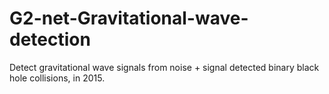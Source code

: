 # G2-net-Gravitational-wave-detection
Detect gravitational wave signals from noise + signal detected binary black hole collisions, in 2015.
